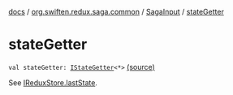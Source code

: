 [docs](../../index.md) / [org.swiften.redux.saga.common](../index.md) / [SagaInput](index.md) / [stateGetter](./state-getter.md)

# stateGetter

`val stateGetter: `[`IStateGetter`](../../org.swiften.redux.core/-i-state-getter.md)`<*>` [(source)](https://github.com/protoman92/KotlinRedux/tree/master/common/common-saga/src/main/kotlin/org/swiften/redux/saga/common/CommonSaga.kt#L40)

See [IReduxStore.lastState](../../org.swiften.redux.core/-i-state-getter-provider/last-state.md).

